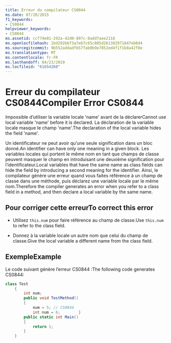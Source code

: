 ```yaml
---
title: Erreur du compilateur CS0844
ms.date: 07/20/2015
f1_keywords:
- CS0844
helpviewer_keywords:
- CS0844
ms.assetid: ccf74e01-292a-42d0-897c-8add7aee2118
ms.openlocfilehash: 1bd292b6f3a7eb7c65c885d261382971847eb0d4
ms.sourcegitcommit: 9b552addadfb57fab0b9e7852ed4f1f1b8a42f8e
ms.translationtype: MT
ms.contentlocale: fr-FR
ms.lasthandoff: 04/23/2019
ms.locfileid: "61654260"
---
```

# <a name="compiler-error-cs0844"></a><span data-ttu-id="b6771-102">Erreur du compilateur CS0844</span><span class="sxs-lookup"><span data-stu-id="b6771-102">Compiler Error CS0844</span></span>
<span data-ttu-id="b6771-103">Impossible d’utiliser la variable locale 'name' avant de la déclarer</span><span class="sxs-lookup"><span data-stu-id="b6771-103">Cannot use local variable 'name' before it is declared.</span></span> <span data-ttu-id="b6771-104">La déclaration de la variable locale masque le champ 'name'.</span><span class="sxs-lookup"><span data-stu-id="b6771-104">The declaration of the local variable hides the field 'name'.</span></span>  
  
 <span data-ttu-id="b6771-105">Un identificateur ne peut avoir qu’une seule signification dans un bloc donné.</span><span class="sxs-lookup"><span data-stu-id="b6771-105">An identifier can have only one meaning in a given block.</span></span> <span data-ttu-id="b6771-106">Les variables locales qui portent le même nom en tant que champs de classe peuvent masquer le champ en introduisant une deuxième signification pour l’identificateur.</span><span class="sxs-lookup"><span data-stu-id="b6771-106">Local variables that have the same name as class fields can hide the field by introducing a second meaning for the identifier.</span></span> <span data-ttu-id="b6771-107">Ainsi, le compilateur génère une erreur quand vous faites référence à un champ de classe dans une méthode, puis déclarez une variable locale par le même nom.</span><span class="sxs-lookup"><span data-stu-id="b6771-107">Therefore the compiler generates an error when you refer to a class field in a method, and then declare a local variable by the same name.</span></span>  
  
## <a name="to-correct-this-error"></a><span data-ttu-id="b6771-108">Pour corriger cette erreur</span><span class="sxs-lookup"><span data-stu-id="b6771-108">To correct this error</span></span>  
  
-   <span data-ttu-id="b6771-109">Utilisez `this.num` pour faire référence au champ de classe.</span><span class="sxs-lookup"><span data-stu-id="b6771-109">Use `this.num` to refer to the class field.</span></span>  
  
-   <span data-ttu-id="b6771-110">Donnez à la variable locale un autre nom que celui du champ de classe.</span><span class="sxs-lookup"><span data-stu-id="b6771-110">Give the local variable a different name from the class field.</span></span>  
  
## <a name="example"></a><span data-ttu-id="b6771-111">Exemple</span><span class="sxs-lookup"><span data-stu-id="b6771-111">Example</span></span>  
 <span data-ttu-id="b6771-112">Le code suivant génère l’erreur CS0844 :</span><span class="sxs-lookup"><span data-stu-id="b6771-112">The following code generates CS0844:</span></span>  
  
```csharp  
class Test  
    {  
        int num;  
        public void TestMethod()  
        {  
            num = 5; // CS0844  
            int num = 6;        }  
        public static int Main()  
        {  
            return 1;  
        }  
    }  
```
